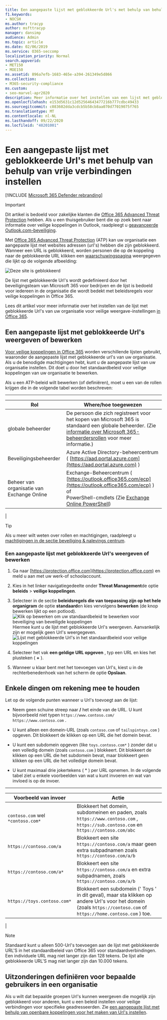 ```yaml
---
title: Een aangepaste lijst met geblokkeerde Url's met behulp van behulp van vrije verbindingen instellen
f1.keywords:
- NOCSH
ms.author: tracyp
author: msfttracyp
manager: dansimp
audience: Admin
ms.topic: article
ms.date: 02/06/2019
ms.service: O365-seccomp
localization_priority: Normal
search.appverid:
- MET150
- MOE150
ms.assetid: 896a7efb-1683-465e-a394-261349e5d866
ms.collection:
- M365-security-compliance
ms.custom:
- seo-marvel-apr2020
description: Meer informatie over het instellen van een lijst met geblokkeerde Url's voor uw organisatie met behulp van Office 365 Advanced Threat Protection.
ms.openlocfilehash: e153d5631c12d52564643477216b777cdbc49433
ms.sourcegitcommit: c083602dda3cdcb5b58cb8aa070d77019075f765
ms.translationtype: MT
ms.contentlocale: nl-NL
ms.lasthandoff: 09/22/2020
ms.locfileid: "48201001"
---
```

# <a name="set-up-a-custom-blocked-urls-list-using-atp-safe-links"></a>Een aangepaste lijst met geblokkeerde Url's met behulp van behulp van vrije verbindingen instellen

[!INCLUDE [Microsoft 365 Defender rebranding](../includes/microsoft-defender-for-office.md)]


> [!IMPORTANT]
> Dit artikel is bedoeld voor zakelijke klanten die [Office 365 Advanced Threat Protection](office-365-atp.md) hebben. Als u een thuisgebruiker bent die op zoek bent naar informatie over veilige koppelingen in Outlook, raadpleegt u [geavanceerde Outlook.com-beveiliging](https://support.microsoft.com/office/882d2243-eab9-4545-a58a-b36fee4a46e2).

Met [Office 365 Advanced Threat Protection](office-365-atp.md) (ATP) kan uw organisatie een aangepaste lijst met websites adressen (url's) hebben die zijn geblokkeerd. Wanneer een URL is geblokkeerd, worden personen die op de koppeling naar de geblokkeerde URL klikken een [waarschuwingspagina](atp-safe-links-warning-pages.md) weergegeven die lijkt op de volgende afbeelding:

![Deze site is geblokkeerd](../../media/6b4bda2d-a1e6-419e-8b10-588e83c3af3f.png)

De lijst met geblokkeerde Url's wordt gedefinieerd door het beveiligingsteam van Microsoft 365 voor bedrijven en de lijst is bedoeld voor iedereen in de organisatie die wordt bedekt met beleidsregels voor veilige koppelingen in Office 365.

Lees dit artikel voor meer informatie over het instellen van de lijst met geblokkeerde Url's van uw organisatie voor veilige weergave-instellingen [in Office 365](atp-safe-links.md).

## <a name="view-or-edit-a-custom-list-of-blocked-urls"></a>Een aangepaste lijst met geblokkeerde Url's weergeven of bewerken

[Voor veilige koppelingen in Office 365](atp-safe-links.md) worden verschillende lijsten gebruikt, waaronder de aangepaste lijst met geblokkeerde url's van uw organisatie. Als u de benodigde machtigingen hebt, kunt u de aangepaste lijst van uw organisatie instellen. Dit doet u door het standaardbeleid voor veilige koppelingen van uw organisatie te bewerken.

Als u een ATP-beleid wilt bewerken (of definiëren), moet u een van de rollen krijgen die in de volgende tabel worden beschreven:

****

|Rol|Where/hoe toegewezen|
|---|---|
|globale beheerder|De persoon die zich registreert voor het kopen van Microsoft 365 is standaard een globale beheerder. (Zie [informatie over Microsoft 365-beheerdersrollen](https://docs.microsoft.com/microsoft-365/admin/add-users/about-admin-roles) voor meer informatie.)|
|Beveiligingsbeheerder|Azure Active Directory-beheercentrum ( [https://aad.portal.azure.com](https://aad.portal.azure.com) )|
|Beheer van organisatie van Exchange Online|Exchange-Beheercentrum ( [https://outlook.office365.com/ecp](https://outlook.office365.com/ecp) ) <br>of <br>  PowerShell-cmdlets (Zie [Exchange Online PowerShell](https://docs.microsoft.com/powershell/exchange/exchange-online-powershell))|
|

> [!TIP]
> Als u meer wilt weten over rollen en machtigingen, raadpleegt u [machtigingen in de sectie beveiliging & nalevings centrum](permissions-in-the-security-and-compliance-center.md).

### <a name="to-view-or-edit-a-custom-blocked-urls-list"></a>Een aangepaste lijst met geblokkeerde Url's weergeven of bewerken

1. Ga naar [https://protection.office.com](https://protection.office.com) en meld u aan met uw werk-of schoolaccount.

2. Kies in het linker navigatiegedeelte onder **Threat Management**de optie **beleids** \> **veilige koppelingen**.

3. Selecteer in de sectie **beleidsregels die van toepassing zijn op het hele organigram** de optie **standaard**en kies vervolgens **bewerken** (de knop bewerken lijkt op een potlood).<br/>![Klik op bewerken om uw standaardbeleid te bewerken voor beveiliging van beveiligde koppelingen](../../media/d08f9615-d947-4033-813a-d310ec2c8cca.png)<br/>Hiermee kunt u de lijst met geblokkeerde Url's weergeven. Aanvankelijk zijn er mogelijk geen Url's weergegeven.<br/>![Lijst met geblokkeerde Url's in het standaardbeleid voor veilige koppelingen](../../media/575e1449-6191-40ac-b626-030a2fd3fb11.png)

4. Selecteer het vak **een geldige URL opgeven** , typ een URL en kies het plusteken ( **+** ).

5. Wanneer u klaar bent met het toevoegen van Url's, kiest u in de rechterbenedenhoek van het scherm de optie **Opslaan**.

## <a name="a-few-things-to-keep-in-mind"></a>Enkele dingen om rekening mee te houden

Let op de volgende punten wanneer u Url's toevoegt aan de lijst:

- Neem geen schuine streep naar **/** het einde van de URL. U kunt bijvoorbeeld niet typen `https://www.contoso.com/` `https://www.contoso.com` .

- U kunt alleen een domein-URL (zoals `contoso.com` of `tailspintoys.com` ) opgeven. Dit blokkeert de klikken op een URL die het domein bevat.

- U kunt een subdomein opgeven (like `toys.contoso.com*` ) zonder dat u een volledig domein (zoals `contoso.com` ) blokkeert. Dit blokkeert de klikken op een URL die het subdomein bevat, maar blokkeert geen klikken op een URL die het volledige domein bevat.

- U kunt maximaal drie jokertekens ( \* ) per URL opnemen. In de volgende tabel ziet u enkele voorbeelden van wat u kunt invoeren en wat van invloed is op de invoer.

****

|Voorbeeld van invoer|Actie|
|---|---|
|`contoso.com` wel `*contoso.com*`|Blokkeert het domein, subdomeinen en paden, zoals `https://www.contoso.com` , `https://sub.contoso.com` en `https://contoso.com/abc`|
|`https://contoso.com/a`|Blokkeert een site `https://contoso.com/a` maar geen extra subpadnamen zoals `https://contoso.com/a/b`|
|`https://contoso.com/a*`|Blokkeert een site `https://contoso.com/a` en extra subpadnamen, zoals `https://contoso.com/a/b`|
|`https://toys.contoso.com*`|Blokkeert een subdomein (' Toys ' in dit geval), maar sta klikken op andere Url's voor het domein (zoals `https://contoso.com` of `https://home.contoso.com` ) toe.|
|

> [!NOTE]
> Standaard kunt u alleen 500-Url's toevoegen aan de lijst met geblokkeerde URL'S in het standaardbeleid van Office 365 voor standaardverbindingen. Een individuele URL mag niet langer zijn dan 128 tekens. De lijst alle geblokkeerde URL'S mag niet langer zijn dan 10.000 tekens.

## <a name="how-to-define-exceptions-for-certain-users-in-an-organization"></a>Uitzonderingen definiëren voor bepaalde gebruikers in een organisatie

Als u wilt dat bepaalde groepen Url's kunnen weergeven die mogelijk zijn geblokkeerd voor anderen, kunt u een beleid instellen voor veilige verbindingen voor specifieke geadresseerden. Zie [een aangepaste lijst met behulp van openbare koppelingen voor het maken van Url's instellen](set-up-a-custom-do-not-rewrite-urls-list-with-atp.md).
